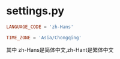 # settings.py

```conf
LANGUAGE_CODE = 'zh-Hans'

TIME_ZONE = 'Asia/Chongqing'
```

其中 zh-Hans是简体中文,zh-Hant是繁体中文